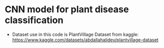 # CNN model for plant disease classification

- Dataset use in this code is PlantVillage Dataset from kaggle:
https://www.kaggle.com/datasets/abdallahalidev/plantvillage-dataset
